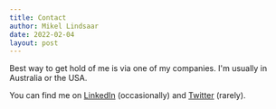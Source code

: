 ```yaml
---
title: Contact
author: Mikel Lindsaar
date: 2022-02-04
layout: post
---
```


Best way to get hold of me is via one of my companies.  I'm usually in Australia or the USA.

You can find me on [LinkedIn](linkedin.com/in/mikellindsaar) (occasionally) and [Twitter](https://twitter.com/lindsaar) (rarely).

